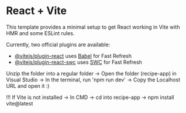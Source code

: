 # React + Vite

This template provides a minimal setup to get React working in Vite with HMR and some ESLint rules.

Currently, two official plugins are available:

- [@vitejs/plugin-react](https://github.com/vitejs/vite-plugin-react/blob/main/packages/plugin-react/README.md) uses [Babel](https://babeljs.io/) for Fast Refresh
- [@vitejs/plugin-react-swc](https://github.com/vitejs/vite-plugin-react-swc) uses [SWC](https://swc.rs/) for Fast Refresh


Unzip the folder into a regular folder ->
Open the folder (recipe-app) in Visual Studio ->
In the terminal, run 'npm run dev' ->
Copy the Localhost URL and open it :)

!!! If Vite is not installed ->
In CMD -> cd into recipe-app -> npm install vite@latest